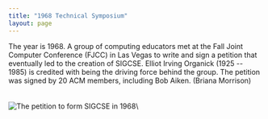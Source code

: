 ```yaml
---
title: "1968 Technical Symposium"
layout: page
---
```


The year is 1968. A group of computing educators met at the Fall Joint
Computer Conference (FJCC) in Las Vegas to write and sign a petition
that eventually led to the creation of SIGCSE. Elliot Irving Organick
(1925 -- 1985) is credited with being the driving force behind the
group. The petition was signed by 20 ACM members, including Bob Aiken.
(Briana Morrison)\
\
\
![The petition to form SIGCSE in 1968
](../files/images/50yearsofSIGCSE/SIGCSEpetition.jpg)\
